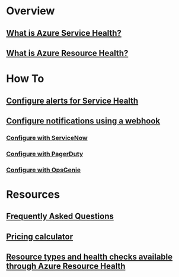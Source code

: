 # Overview
## [What is Azure Service Health?](service-health-overview.md)
## [What is Azure Resource Health?](resource-health-overview.md)
# How To
## [Configure alerts for Service Health](../monitoring-and-diagnostics/monitoring-activity-log-alerts-on-service-notifications.md?toc=%2fazure%2fservice-health%2ftoc.json)
## [Configure notifications using a webhook](service-health-alert-webhook-guide.md)
### [Configure with ServiceNow](service-health-alert-webhook-servicenow.md)
### [Configure with PagerDuty](service-health-alert-webhook-pagerduty.md)
### [Configure with OpsGenie](service-health-alert-webhook-opsgenie.md)
# Resources
## [Frequently Asked Questions](resource-health-faq.md)
## [Pricing calculator](https://azure.microsoft.com/pricing/calculator/)
## [Resource types and health checks available through Azure Resource Health](resource-health-checks-resource-types.md)

